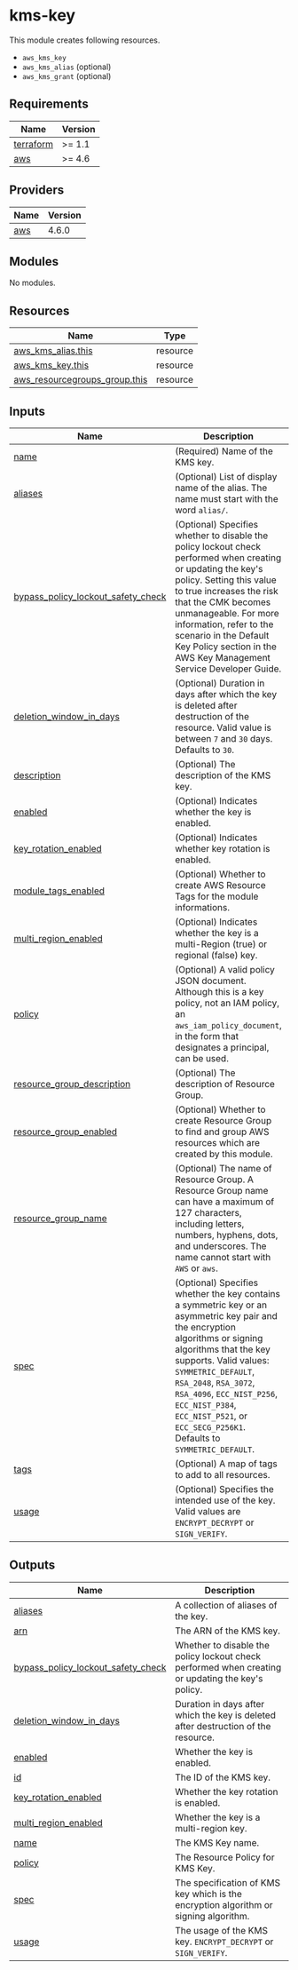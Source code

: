 # kms-key

This module creates following resources.

- `aws_kms_key`
- `aws_kms_alias` (optional)
- `aws_kms_grant` (optional)

<!-- BEGINNING OF PRE-COMMIT-TERRAFORM DOCS HOOK -->
## Requirements

| Name | Version |
|------|---------|
| <a name="requirement_terraform"></a> [terraform](#requirement\_terraform) | >= 1.1 |
| <a name="requirement_aws"></a> [aws](#requirement\_aws) | >= 4.6 |

## Providers

| Name | Version |
|------|---------|
| <a name="provider_aws"></a> [aws](#provider\_aws) | 4.6.0 |

## Modules

No modules.

## Resources

| Name | Type |
|------|------|
| [aws_kms_alias.this](https://registry.terraform.io/providers/hashicorp/aws/latest/docs/resources/kms_alias) | resource |
| [aws_kms_key.this](https://registry.terraform.io/providers/hashicorp/aws/latest/docs/resources/kms_key) | resource |
| [aws_resourcegroups_group.this](https://registry.terraform.io/providers/hashicorp/aws/latest/docs/resources/resourcegroups_group) | resource |

## Inputs

| Name | Description | Type | Default | Required |
|------|-------------|------|---------|:--------:|
| <a name="input_name"></a> [name](#input\_name) | (Required) Name of the KMS key. | `string` | n/a | yes |
| <a name="input_aliases"></a> [aliases](#input\_aliases) | (Optional) List of display name of the alias. The name must start with the word `alias/`. | `list(string)` | `[]` | no |
| <a name="input_bypass_policy_lockout_safety_check"></a> [bypass\_policy\_lockout\_safety\_check](#input\_bypass\_policy\_lockout\_safety\_check) | (Optional) Specifies whether to disable the policy lockout check performed when creating or updating the key's policy. Setting this value to true increases the risk that the CMK becomes unmanageable. For more information, refer to the scenario in the Default Key Policy section in the AWS Key Management Service Developer Guide. | `bool` | `false` | no |
| <a name="input_deletion_window_in_days"></a> [deletion\_window\_in\_days](#input\_deletion\_window\_in\_days) | (Optional) Duration in days after which the key is deleted after destruction of the resource. Valid value is between `7` and `30` days. Defaults to `30`. | `number` | `30` | no |
| <a name="input_description"></a> [description](#input\_description) | (Optional) The description of the KMS key. | `string` | `""` | no |
| <a name="input_enabled"></a> [enabled](#input\_enabled) | (Optional) Indicates whether the key is enabled. | `bool` | `true` | no |
| <a name="input_key_rotation_enabled"></a> [key\_rotation\_enabled](#input\_key\_rotation\_enabled) | (Optional) Indicates whether key rotation is enabled. | `bool` | `false` | no |
| <a name="input_module_tags_enabled"></a> [module\_tags\_enabled](#input\_module\_tags\_enabled) | (Optional) Whether to create AWS Resource Tags for the module informations. | `bool` | `true` | no |
| <a name="input_multi_region_enabled"></a> [multi\_region\_enabled](#input\_multi\_region\_enabled) | (Optional) Indicates whether the key is a multi-Region (true) or regional (false) key. | `bool` | `false` | no |
| <a name="input_policy"></a> [policy](#input\_policy) | (Optional) A valid policy JSON document. Although this is a key policy, not an IAM policy, an `aws_iam_policy_document`, in the form that designates a principal, can be used. | `string` | `null` | no |
| <a name="input_resource_group_description"></a> [resource\_group\_description](#input\_resource\_group\_description) | (Optional) The description of Resource Group. | `string` | `"Managed by Terraform."` | no |
| <a name="input_resource_group_enabled"></a> [resource\_group\_enabled](#input\_resource\_group\_enabled) | (Optional) Whether to create Resource Group to find and group AWS resources which are created by this module. | `bool` | `true` | no |
| <a name="input_resource_group_name"></a> [resource\_group\_name](#input\_resource\_group\_name) | (Optional) The name of Resource Group. A Resource Group name can have a maximum of 127 characters, including letters, numbers, hyphens, dots, and underscores. The name cannot start with `AWS` or `aws`. | `string` | `""` | no |
| <a name="input_spec"></a> [spec](#input\_spec) | (Optional) Specifies whether the key contains a symmetric key or an asymmetric key pair and the encryption algorithms or signing algorithms that the key supports. Valid values: `SYMMETRIC_DEFAULT`, `RSA_2048`, `RSA_3072`, `RSA_4096`, `ECC_NIST_P256`, `ECC_NIST_P384`, `ECC_NIST_P521`, or `ECC_SECG_P256K1`. Defaults to `SYMMETRIC_DEFAULT`. | `string` | `"SYMMETRIC_DEFAULT"` | no |
| <a name="input_tags"></a> [tags](#input\_tags) | (Optional) A map of tags to add to all resources. | `map(string)` | `{}` | no |
| <a name="input_usage"></a> [usage](#input\_usage) | (Optional) Specifies the intended use of the key. Valid values are `ENCRYPT_DECRYPT` or `SIGN_VERIFY`. | `string` | `"ENCRYPT_DECRYPT"` | no |

## Outputs

| Name | Description |
|------|-------------|
| <a name="output_aliases"></a> [aliases](#output\_aliases) | A collection of aliases of the key. |
| <a name="output_arn"></a> [arn](#output\_arn) | The ARN of the KMS key. |
| <a name="output_bypass_policy_lockout_safety_check"></a> [bypass\_policy\_lockout\_safety\_check](#output\_bypass\_policy\_lockout\_safety\_check) | Whether to disable the policy lockout check performed when creating or updating the key's policy. |
| <a name="output_deletion_window_in_days"></a> [deletion\_window\_in\_days](#output\_deletion\_window\_in\_days) | Duration in days after which the key is deleted after destruction of the resource. |
| <a name="output_enabled"></a> [enabled](#output\_enabled) | Whether the key is enabled. |
| <a name="output_id"></a> [id](#output\_id) | The ID of the KMS key. |
| <a name="output_key_rotation_enabled"></a> [key\_rotation\_enabled](#output\_key\_rotation\_enabled) | Whether the key rotation is enabled. |
| <a name="output_multi_region_enabled"></a> [multi\_region\_enabled](#output\_multi\_region\_enabled) | Whether the key is a multi-region key. |
| <a name="output_name"></a> [name](#output\_name) | The KMS Key name. |
| <a name="output_policy"></a> [policy](#output\_policy) | The Resource Policy for KMS Key. |
| <a name="output_spec"></a> [spec](#output\_spec) | The specification of KMS key which is the encryption algorithm or signing algorithm. |
| <a name="output_usage"></a> [usage](#output\_usage) | The usage of the KMS key. `ENCRYPT_DECRYPT` or `SIGN_VERIFY`. |
<!-- END OF PRE-COMMIT-TERRAFORM DOCS HOOK -->

